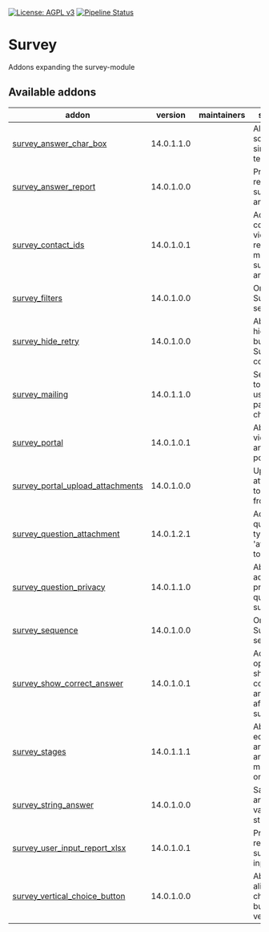 [![License: AGPL v3](https://img.shields.io/badge/License-AGPL%20v3-blue.svg)](https://www.gnu.org/licenses/agpl-3.0)
[![Pipeline Status](https://gitlab.com/tawasta/odoo/survey/badges/14.0-dev/pipeline.svg)](https://gitlab.com/tawasta/odoo/survey/-/pipelines/)

Survey
======
Addons expanding the survey-module

[//]: # (addons)

Available addons
----------------
addon | version | maintainers | summary
--- | --- | --- | ---
[survey_answer_char_box](survey_answer_char_box/) | 14.0.1.1.0 |  | Allows scoring a single line text answer
[survey_answer_report](survey_answer_report/) | 14.0.1.0.0 |  | Print an pdf report from survey answer
[survey_contact_ids](survey_contact_ids/) | 14.0.1.0.1 |  | Add multiple contacts to view and receive mails from survey answer
[survey_filters](survey_filters/) | 14.0.1.0.0 |  | Order Surveys by sequence
[survey_hide_retry](survey_hide_retry/) | 14.0.1.0.0 |  | Ability to hide "Retry" button after Survey completion
[survey_mailing](survey_mailing/) | 14.0.1.1.0 |  | Send emails to survey user partners via chatter
[survey_portal](survey_portal/) | 14.0.1.0.1 |  | Ability to view survey answers in portal
[survey_portal_upload_attachments](survey_portal_upload_attachments/) | 14.0.1.0.0 |  | Upload attachments to surveys from portal
[survey_question_attachment](survey_question_attachment/) | 14.0.1.2.1 |  | Adds a new question type 'attachment' to survey
[survey_question_privacy](survey_question_privacy/) | 14.0.1.1.0 |  | Ability to add privacies as questions to survey
[survey_sequence](survey_sequence/) | 14.0.1.0.0 |  | Order Surveys by sequence
[survey_show_correct_answer](survey_show_correct_answer/) | 14.0.1.0.1 |  | Adds an option to show correct answers after the survey
[survey_stages](survey_stages/) | 14.0.1.1.1 |  | Ability to edit survey answers and send mail based on stages
[survey_string_answer](survey_string_answer/) | 14.0.1.0.0 |  | Save each answer value as string
[survey_user_input_report_xlsx](survey_user_input_report_xlsx/) | 14.0.1.0.1 |  | Print an xlsx report from survey user inputs
[survey_vertical_choice_button](survey_vertical_choice_button/) | 14.0.1.0.0 |  | Ability to align survey choice buttons vertically

[//]: # (end addons)
